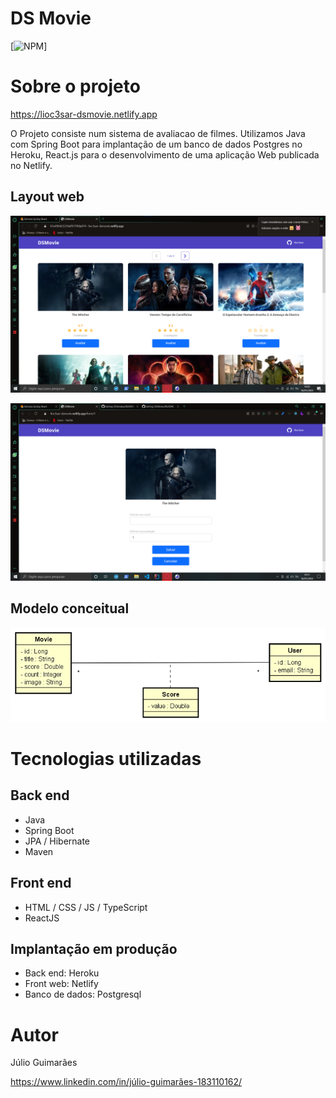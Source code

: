 # DS Movie

[![NPM](https://github.com/lioc3sar/DSMovie/blob/main/LICENSE)]

# Sobre o projeto

https://lioc3sar-dsmovie.netlify.app

O Projeto consiste num sistema de avaliacao de filmes. Utilizamos Java com Spring Boot para implantação de um banco de dados Postgres no Heroku, React.js para o desenvolvimento de uma aplicação Web publicada no Netlify.

## Layout web
![Web 1](https://github.com/lioc3sar/DSMovie/blob/main/images/tela-inicial.png)

![Web 2](https://github.com/lioc3sar/DSMovie/blob/main/images/tela-avaliacao.png)

## Modelo conceitual
![Modelo Conceitual](https://github.com/lioc3sar/DSMovie/blob/main/images/modelo-conceitual.png)

# Tecnologias utilizadas
## Back end
- Java
- Spring Boot
- JPA / Hibernate
- Maven
## Front end
- HTML / CSS / JS / TypeScript
- ReactJS
## Implantação em produção
- Back end: Heroku
- Front web: Netlify
- Banco de dados: Postgresql


# Autor

Júlio Guimarães

https://www.linkedin.com/in/júlio-guimarães-183110162/


